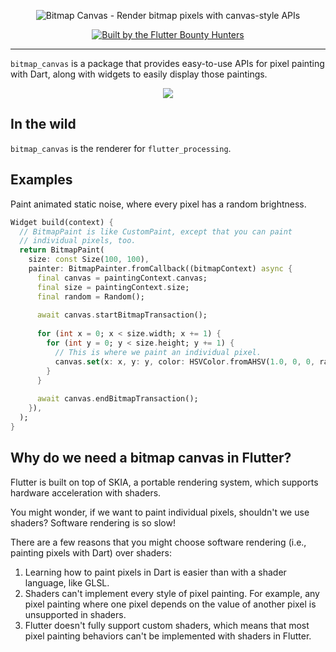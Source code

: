 <p align="center">
  <img src="https://github.com/Flutter-Bounty-Hunters/bitmap_canvas/assets/7259036/9c6542f7-131d-4a0c-a313-706ee167fe18" alt="Bitmap Canvas - Render bitmap pixels with canvas-style APIs">
</p>

<p align="center">
  <a href="https://flutterbountyhunters.com" target="_blank">
    <img src="https://github.com/Flutter-Bounty-Hunters/flutter_test_robots/assets/7259036/1b19720d-3dad-4ade-ac76-74313b67a898" alt="Built by the Flutter Bounty Hunters">
  </a>
</p>

--- 
`bitmap_canvas` is a package that provides easy-to-use APIs for pixel painting with Dart, along with widgets to easily display those paintings.

<p align="center">
  <img src="https://user-images.githubusercontent.com/7259036/183281593-b3f4c4e8-3bd4-407a-8844-79c5d2f1482e.gif">
</p>


## In the wild
`bitmap_canvas` is the renderer for `flutter_processing`.

## Examples
Paint animated static noise, where every pixel has a random brightness.

```dart
Widget build(context) {
  // BitmapPaint is like CustomPaint, except that you can paint
  // individual pixels, too.
  return BitmapPaint(
    size: const Size(100, 100),
    painter: BitmapPainter.fromCallback((bitmapContext) async {
      final canvas = paintingContext.canvas;
      final size = paintingContext.size;
      final random = Random();
      
      await canvas.startBitmapTransaction();
      
      for (int x = 0; x < size.width; x += 1) {
        for (int y = 0; y < size.height; y += 1) {
          // This is where we paint an individual pixel.
          canvas.set(x: x, y: y, color: HSVColor.fromAHSV(1.0, 0, 0, random.nextDouble()).toColor());
        }
      }
      
      await canvas.endBitmapTransaction();
    }),
  );
}
```

## Why do we need a bitmap canvas in Flutter?
Flutter is built on top of SKIA, a portable rendering system, which supports hardware acceleration with shaders. 

You might wonder, if we want to paint individual pixels, shouldn't we use shaders? Software rendering is so slow!

There are a few reasons that you might choose software rendering (i.e., painting pixels with Dart) over shaders:

1. Learning how to paint pixels in Dart is easier than with a shader language, like GLSL.
2. Shaders can't implement every style of pixel painting. For example, any pixel painting where one pixel depends on the value of another pixel is unsupported in shaders.
3. Flutter doesn't fully support custom shaders, which means that most pixel painting behaviors can't be implemented with shaders in Flutter.
